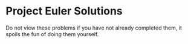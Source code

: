 # Project Euler Solutions

Do not view these problems if you have not already completed them, it spoils the fun of doing them yourself.
